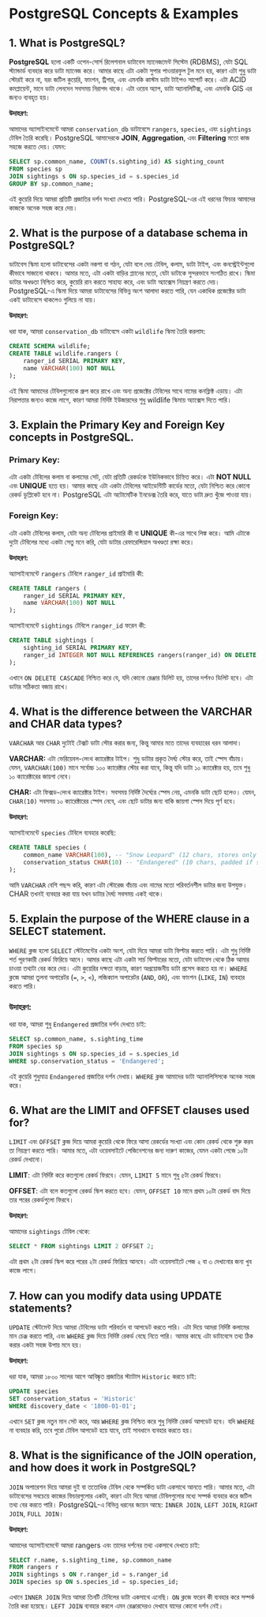 # PostgreSQL Concepts & Examples

## 1. What is PostgreSQL?

**PostgreSQL** হলো একটি ওপেন-সোর্স রিলেশনাল ডাটাবেস ম্যানেজমেন্ট সিস্টেম (RDBMS), যেটা SQL স্ট্যান্ডার্ড ব্যবহার করে ডাটা ম্যানেজ করে। আমার কাছে এটা একটা সুপার পাওয়ারফুল টুল মনে হয়, কারণ এটা শুধু ডাটা স্টোরই করে না, বরং জটিল কুয়েরি, ফাংশন, ট্রিগার, এবং এমনকি কাস্টম ডাটা টাইপও সাপোর্ট করে। এটা ACID কমপ্লায়েন্ট, মানে ডাটা লেনদেন সবসময় নিরাপদ থাকে। এটা ওয়েব অ্যাপ, ডাটা অ্যানালিটিক্স, এবং এমনকি GIS এর জন্যও ব্যবহৃত হয়।

**উদাহরণ:**

আমাদের অ্যাসাইনমেন্টে আমরা `conservation_db` ডাটাবেসে `rangers`, `species`, এবং `sightings` টেবিল তৈরি করেছি।
PostgreSQL আমাদেরকে **JOIN**, **Aggregation**, এবং **Filtering** মতো কাজ সহজে করতে দেয়। যেমন:
```sql
SELECT sp.common_name, COUNT(s.sighting_id) AS sighting_count
FROM species sp
JOIN sightings s ON sp.species_id = s.species_id
GROUP BY sp.common_name;
```
এই কুয়েরি দিয়ে আমরা প্রতিটি প্রজাতির দর্শন সংখ্যা দেখতে পারি। PostgreSQL-এর এই ধরনের ফিচার আমাদের কাজকে অনেক সহজ করে দেয়।

## 2. What is the purpose of a database schema in PostgreSQL? 

ডাটাবেস স্কিমা হলো ডাটাবেসের একটা নকশা বা গঠন, যেটা বলে দেয় টেবিল, কলাম, ডাটা টাইপ, এবং কনস্ট্রেইন্টগুলো কীভাবে সাজানো থাকবে। আমার মতে, এটা একটা বাড়ির প্ল্যানের মতো, যেটা ডাটাকে সুন্দরভাবে সংগঠিত রাখে। স্কিমা ডাটার অখণ্ডতা নিশ্চিত করে, কুয়েরি রান করতে সাহায্য করে, এবং ডাটা অ্যাক্সেস নিয়ন্ত্রণ করতে দেয়। PostgreSQL-এ স্কিমা দিয়ে আমরা ডাটাবেসের বিভিন্ন অংশ আলাদা করতে পারি, যেন একাধিক প্রজেক্টের ডাটা একই ডাটাবেসে থাকলেও গুলিয়ে না যায়।

**উদাহরণ:**

ধরা যাক, আমরা `conservation_db` ডাটাবেসে একটা `wildlife` স্কিমা তৈরি করলাম:
```sql
CREATE SCHEMA wildlife;
CREATE TABLE wildlife.rangers (
    ranger_id SERIAL PRIMARY KEY,
    name VARCHAR(100) NOT NULL
);
```
এই স্কিমা আমাদের টেবিলগুলোকে গ্রুপ করে রাখে এবং অন্য প্রজেক্টের টেবিলের সাথে নামের কনফ্লিক্ট এড়ায়। এটা নিরাপত্তার জন্যও কাজে লাগে, কারণ আমরা নির্দিষ্ট ইউজারদের শুধু wildlife স্কিমায় অ্যাক্সেস দিতে পারি।

## 3. Explain the Primary Key and Foreign Key concepts in PostgreSQL. 

### Primary Key:
এটা একটা টেবিলের কলাম বা কলামের সেট, যেটা প্রতিটি রেকর্ডকে ইউনিকভাবে চিহ্নিত করে। এটা **NOT NULL** এবং **UNIQUE** হতে হয়। আমার কাছে এটা একটা টেবিলের আইডেন্টিটি কার্ডের মতো, যেটা নিশ্চিত করে কোনো রেকর্ড ডুপ্লিকেট হবে না। PostgreSQL এটা অটোমেটিক ইনডেক্স তৈরি করে, যাতে ডাটা দ্রুত খুঁজে পাওয়া যায়।
### Foreign Key: 
এটা একটা টেবিলের কলাম, যেটা অন্য টেবিলের প্রাইমারি কী বা **UNIQUE** কী-এর সাথে লিঙ্ক করে। আমি এটাকে দুটো টেবিলের মধ্যে একটা সেতু মনে করি, যেটা ডাটার রেফারেন্সিয়াল অখণ্ডতা রক্ষা করে।

**উদাহরণ:**

অ্যাসাইনমেন্টে `rangers` টেবিলে `ranger_id` প্রাইমারি কী:
```sql
CREATE TABLE rangers (
    ranger_id SERIAL PRIMARY KEY,
    name VARCHAR(100) NOT NULL
);
```
অ্যাসাইনমেন্টে `sightings` টেবিলে `ranger_id` ফরেন কী:
```sql
CREATE TABLE sightings (
    sighting_id SERIAL PRIMARY KEY,
    ranger_id INTEGER NOT NULL REFERENCES rangers(ranger_id) ON DELETE CASCADE
);
```
এখানে `ON DELETE CASCADE` নিশ্চিত করে যে, যদি কোনো রেঞ্জার ডিলিট হয়, তাদের দর্শনও ডিলিট হবে। এটা ডাটার সঠিকতা বজায় রাখে।

## 4. What is the difference between the VARCHAR and CHAR data types? 

`VARCHAR` আর `CHAR` দুটোই টেক্সট ডাটা স্টোর করার জন্য, কিন্তু আমার মতে তাদের ব্যবহারের ধরন আলাদা।

**VARCHAR:**
এটা ভেরিয়েবল-লেংথ ক্যারেক্টার টাইপ। শুধু ডাটার প্রকৃত দৈর্ঘ্য স্টোর করে, তাই স্পেস বাঁচায়। যেমন, `VARCHAR(100)` মানে সর্বোচ্চ ১০০ ক্যারেক্টার স্টোর করা যাবে, কিন্তু যদি ডাটা ১০ ক্যারেক্টার হয়, তবে শুধু ১০ ক্যারেক্টারের জায়গা নেবে।

**CHAR:** 
এটা ফিক্সড-লেংথ ক্যারেক্টার টাইপ। সবসময় নির্দিষ্ট দৈর্ঘ্যের স্পেস নেয়, এমনকি ডাটা ছোট হলেও। যেমন, `CHAR(10)` সবসময় ১০ ক্যারেক্টারের স্পেস নেবে, এবং ছোট ডাটার জন্য বাকি জায়গা স্পেস দিয়ে পূর্ণ হবে।

**উদাহরণ:**

অ্যাসাইনমেন্টে `species` টেবিলে ব্যবহার করেছি:
```sql
CREATE TABLE species (
    common_name VARCHAR(100), -- "Snow Leopard" (12 chars, stores only 12)
    conservation_status CHAR(10) -- "Endangered" (10 chars, padded if shorter)
);
```
আমি `VARCHAR` বেশি পছন্দ করি, কারণ এটা স্টোরেজ বাঁচায় এবং নামের মতো পরিবর্তনশীল ডাটার জন্য উপযুক্ত। CHAR তখনই ব্যবহার করা যায় যখন ডাটার দৈর্ঘ্য সবসময় একই থাকে।


## 5. Explain the purpose of the WHERE clause in a SELECT statement.

`WHERE` ক্লজ হলো `SELECT` স্টেটমেন্টের একটা অংশ, যেটা দিয়ে আমরা ডাটা ফিল্টার করতে পারি। এটা শুধু নির্দিষ্ট শর্ত পূরণকারী রেকর্ড ফিরিয়ে আনে। আমার কাছে এটা একটা সার্চ ফিল্টারের মতো, যেটা ডাটাবেস থেকে ঠিক আমার চাওয়া তথ্যটা বের করে দেয়। এটা কুয়েরির দক্ষতা বাড়ায়, কারণ অপ্রয়োজনীয় ডাটা প্রসেস করতে হয় না। `WHERE` ক্লজে আমরা তুলনা অপারেটর (`=`, `>`, `<`), লজিক্যাল অপারেটর (`AND`, `OR`), এবং ফাংশন (`LIKE`, `IN`) ব্যবহার করতে পারি।

### উদাহরণ:
ধরা যাক, আমরা শুধু `Endangered` প্রজাতির দর্শন দেখতে চাই:
```sql
SELECT sp.common_name, s.sighting_time
FROM species sp
JOIN sightings s ON sp.species_id = s.species_id
WHERE sp.conservation_status = 'Endangered';
```
এই কুয়েরি শুধুমাত্র `Endangered` প্রজাতির দর্শন দেখায়। `WHERE` ক্লজ আমাদের ডাটা অ্যানালিসিসকে অনেক সহজ করে।


## 6. What are the LIMIT and OFFSET clauses used for?

`LIMIT` এবং `OFFSET` ক্লজ দিয়ে আমরা কুয়েরি থেকে ফিরে আসা রেকর্ডের সংখ্যা এবং কোন রেকর্ড থেকে শুরু করব তা নিয়ন্ত্রণ করতে পারি। আমার মতে, এটা ওয়েবসাইটে পেজিনেশনের জন্য দারুণ কাজের, যেমন একটা পেজে ১০টা রেকর্ড দেখানো।

**LIMIT**: এটা নির্দিষ্ট করে কতগুলো রেকর্ড ফিরবে। যেমন, `LIMIT 5` মানে শুধু ৫টা রেকর্ড ফিরবে।

**OFFSET**: এটা বলে কতগুলো রেকর্ড স্কিপ করতে হবে। যেমন, `OFFSET 10` মানে প্রথম ১০টা রেকর্ড বাদ দিয়ে তার পরের রেকর্ডগুলো ফিরবে।

**উদাহরণ:**

আমাদের `sightings` টেবিল থেকে:
```sql
SELECT * FROM sightings LIMIT 2 OFFSET 2;
```
এটা প্রথম ২টা রেকর্ড স্কিপ করে পরের ২টা রেকর্ড ফিরিয়ে আনবে। এটা ওয়েবসাইটে পেজ ২ বা ৩ দেখানোর জন্য খুব কাজে লাগে।


## 7. How can you modify data using UPDATE statements?

`UPDATE` স্টেটমেন্ট দিয়ে আমরা টেবিলের ডাটা পরিবর্তন বা আপডেট করতে পারি। এটা দিয়ে আমরা নির্দিষ্ট কলামের মান চেঞ্জ করতে পারি, এবং `WHERE` ক্লজ দিয়ে নির্দিষ্ট রেকর্ড বেছে নিতে পারি। আমার কাছে এটা ডাটাবেসে তথ্য ঠিক করার একটা সহজ উপায় মনে হয়।

**উদাহরণ:**

ধরা যাক, আমরা ১৮০০ সালের আগে আবিষ্কৃত প্রজাতির স্ট্যাটাস `Historic` করতে চাই:
```sql
UPDATE species
SET conservation_status = 'Historic'
WHERE discovery_date < '1800-01-01';
```
এখানে `SET` ক্লজ নতুন মান সেট করে, আর `WHERE` ক্লজ নিশ্চিত করে শুধু নির্দিষ্ট রেকর্ড আপডেট হবে। যদি `WHERE` না ব্যবহার করি, তবে পুরো টেবিল আপডেট হয়ে যাবে, তাই সাবধানে ব্যবহার করতে হয়।


## 8. What is the significance of the **JOIN** operation, and how does it work in PostgreSQL?

`JOIN` অপারেশন দিয়ে আমরা দুই বা ততোধিক টেবিল থেকে সম্পর্কিত ডাটা একসাথে আনতে পারি। আমার মতে, এটা ডাটাবেসের সবচেয়ে কাজের ফিচারগুলোর একটা, কারণ এটা দিয়ে আমরা টেবিলগুলোর মধ্যে সম্পর্ক ব্যবহার করে জটিল তথ্য বের করতে পারি। PostgreSQL-এ বিভিন্ন ধরনের জয়েন আছে: `INNER JOIN`, `LEFT JOIN`, `RIGHT JOIN`, `FULL JOIN`।

**উদাহরণ:**

আমাদের অ্যাসাইনমেন্টে আমরা rangers এবং তাদের দর্শনের তথ্য একসাথে দেখতে চাই:
```sql
SELECT r.name, s.sighting_time, sp.common_name
FROM rangers r
JOIN sightings s ON r.ranger_id = s.ranger_id
JOIN species sp ON s.species_id = sp.species_id;
```
এখানে `INNER JOIN` দিয়ে আমরা তিনটি টেবিলের ডাটা একসাথে এনেছি। `ON` ক্লজে ফরেন কী ব্যবহার করে সম্পর্ক তৈরি করা হয়েছে। `LEFT JOIN` ব্যবহার করলে এমন রেঞ্জারদেরও দেখাবে যাদের কোনো দর্শন নেই।